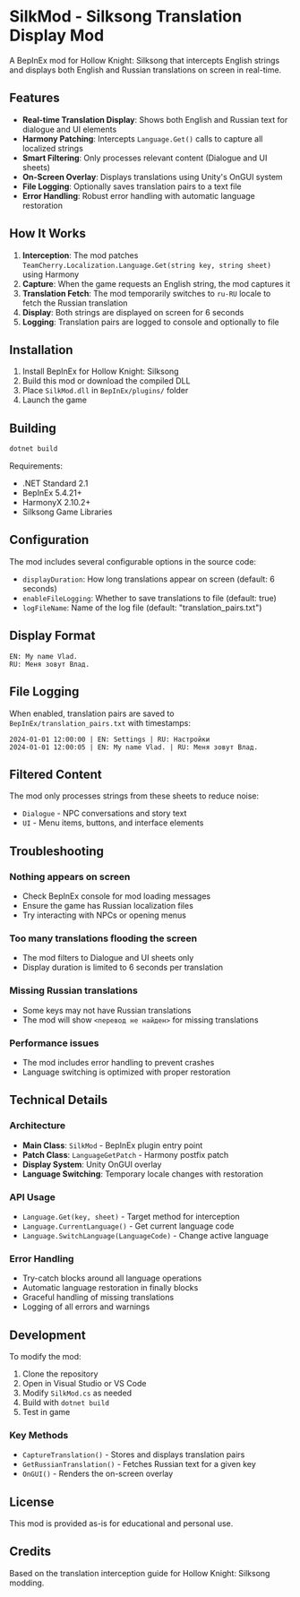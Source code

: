 # SilkMod - Silksong Translation Display Mod

A BepInEx mod for Hollow Knight: Silksong that intercepts English strings and displays both English and Russian translations on screen in real-time.

## Features

- **Real-time Translation Display**: Shows both English and Russian text for dialogue and UI elements
- **Harmony Patching**: Intercepts `Language.Get()` calls to capture all localized strings
- **Smart Filtering**: Only processes relevant content (Dialogue and UI sheets)
- **On-Screen Overlay**: Displays translations using Unity's OnGUI system
- **File Logging**: Optionally saves translation pairs to a text file
- **Error Handling**: Robust error handling with automatic language restoration

## How It Works

1. **Interception**: The mod patches `TeamCherry.Localization.Language.Get(string key, string sheet)` using Harmony
2. **Capture**: When the game requests an English string, the mod captures it
3. **Translation Fetch**: The mod temporarily switches to `ru-RU` locale to fetch the Russian translation
4. **Display**: Both strings are displayed on screen for 6 seconds
5. **Logging**: Translation pairs are logged to console and optionally to file

## Installation

1. Install BepInEx for Hollow Knight: Silksong
2. Build this mod or download the compiled DLL
3. Place `SilkMod.dll` in `BepInEx/plugins/` folder
4. Launch the game

## Building

```bash
dotnet build
```

Requirements:
- .NET Standard 2.1
- BepInEx 5.4.21+
- HarmonyX 2.10.2+
- Silksong Game Libraries

## Configuration

The mod includes several configurable options in the source code:

- `displayDuration`: How long translations appear on screen (default: 6 seconds)
- `enableFileLogging`: Whether to save translations to file (default: true)
- `logFileName`: Name of the log file (default: "translation_pairs.txt")

## Display Format

```
EN: My name Vlad.
RU: Меня зовут Влад.
```

## File Logging

When enabled, translation pairs are saved to `BepInEx/translation_pairs.txt` with timestamps:

```
2024-01-01 12:00:00 | EN: Settings | RU: Настройки
2024-01-01 12:00:05 | EN: My name Vlad. | RU: Меня зовут Влад.
```

## Filtered Content

The mod only processes strings from these sheets to reduce noise:
- `Dialogue` - NPC conversations and story text
- `UI` - Menu items, buttons, and interface elements

## Troubleshooting

### Nothing appears on screen
- Check BepInEx console for mod loading messages
- Ensure the game has Russian localization files
- Try interacting with NPCs or opening menus

### Too many translations flooding the screen
- The mod filters to Dialogue and UI sheets only
- Display duration is limited to 6 seconds per translation

### Missing Russian translations
- Some keys may not have Russian translations
- The mod will show `<перевод не найден>` for missing translations

### Performance issues
- The mod includes error handling to prevent crashes
- Language switching is optimized with proper restoration

## Technical Details

### Architecture
- **Main Class**: `SilkMod` - BepInEx plugin entry point
- **Patch Class**: `LanguageGetPatch` - Harmony postfix patch
- **Display System**: Unity OnGUI overlay
- **Language Switching**: Temporary locale changes with restoration

### API Usage
- `Language.Get(key, sheet)` - Target method for interception
- `Language.CurrentLanguage()` - Get current language code
- `Language.SwitchLanguage(LanguageCode)` - Change active language

### Error Handling
- Try-catch blocks around all language operations
- Automatic language restoration in finally blocks
- Graceful handling of missing translations
- Logging of all errors and warnings

## Development

To modify the mod:

1. Clone the repository
2. Open in Visual Studio or VS Code
3. Modify `SilkMod.cs` as needed
4. Build with `dotnet build`
5. Test in game

### Key Methods
- `CaptureTranslation()` - Stores and displays translation pairs
- `GetRussianTranslation()` - Fetches Russian text for a given key
- `OnGUI()` - Renders the on-screen overlay

## License

This mod is provided as-is for educational and personal use.

## Credits

Based on the translation interception guide for Hollow Knight: Silksong modding.